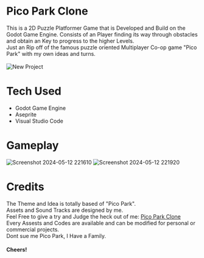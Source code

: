 # Pico Park Clone
This is a 2D Puzzle Platformer Game that is Developed and Build on the Godot Game Engine. Consists of an Player finding its way through obstacles
and obtain an Key to progress to the higher Levels. <br>
Just an Rip off of the famous puzzle oriented Multiplayer Co-op game "Pico Park" with my own ideas and turns. <br>
<br>
![New Project](https://github.com/HarishTCZ/Pico-Park-Clone/assets/160157122/cb360f33-b848-4d30-a143-22b3b268e096)
<br>

# Tech Used
- Godot Game Engine
- Aseprite
- Visual Studio Code


# Gameplay
![Screenshot 2024-05-12 221610](https://github.com/HarishTCZ/Pico-Park-Clone/assets/160157122/b1f02342-b5e4-4c5d-bb47-61ce6dbbab18)
![Screenshot 2024-05-12 221920](https://github.com/HarishTCZ/Pico-Park-Clone/assets/160157122/844172f2-15ab-4fe8-9e68-78b1196d7d23)

# Credits
The Theme and Idea is totally based of "Pico Park".<br>
Assets and Sound Tracks are designed by me. <br>
Feel Free to give a try and Judge the heck out of me: [Pico Park Clone](https://github.com/HarishTCZ/Pico-Park-Clone/blob/main/PicoPark.zip)
<br>
Every Assests and Codes are available and can be modified for personal or commercial projects. <br>
Dont sue me Pico Park, I Have a Family. <br>
#### Cheers!

